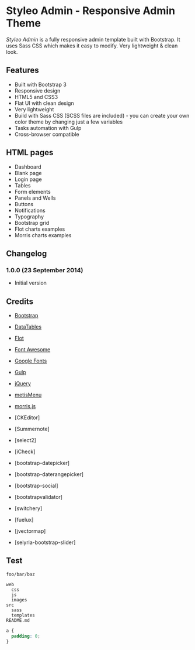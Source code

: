 # Styleo Admin - Responsive Admin Theme

*Styleo Admin* is a fully responsive admin template built with Bootstrap. It uses Sass CSS which makes it easy to modify. Very lightweight & clean look.

## Features

- Built with Bootstrap 3
- Responsive design
- HTML5 and CSS3
- Flat UI with clean design
- Very lightweight
- Build with Sass CSS (SCSS files are included) - you can create your own color theme by changing just a few variables
- Tasks automation with Gulp
- Cross-browser compatible

## HTML pages

- Dashboard
- Blank page
- Login page
- Tables
- Form elements
- Panels and Wells
- Buttons
- Notifications
- Typography
- Bootstrap grid
- Flot charts examples
- Morris charts examples

## Changelog

### 1.0.0 (23 September 2014)

- Initial version

## Credits

- [Bootstrap](http://getbootstrap.com/)
- [DataTables](http://www.datatables.net/)
- [Flot](http://www.flotcharts.org/)
- [Font Awesome](http://fontawesome.io/)
- [Google Fonts](http://www.google.com/fonts)
- [Gulp](http://gulpjs.com/)
- [jQuery](http://jquery.com/)
- [metisMenu](http://demo.onokumus.com/metisMenu/)
- [morris.js](http://morrisjs.github.io/morris.js/)

- [CKEditor]
- [Summernote]
- [select2]
- [iCheck]
- [bootstrap-datepicker]
- [bootstrap-daterangepicker]
- [bootstrap-social]
- [bootstrapvalidator]
- [switchery]
- [fuelux]
- [jvectormap]
- [seiyria-bootstrap-slider]

## Test

`foo/bar/baz`

```
web
  css
  js
  images
src
  sass
  templates
README.md
```

```css
a {
  padding: 0;
}
```